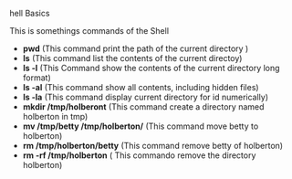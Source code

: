 hell Basics

This is somethings commands of the Shell

  - **pwd** (This command print the path of the current directory )
  - **ls** (This command list the contents of the current directoy)
  - **ls -l** (This Command show the contents of the current directory long format)
  - **ls -al** (This command show all contents, including hidden files)
  - **ls -la** (This command display current directory for id numerically)
  - **mkdir /tmp/holberont** (This command create a directory named holberton in tmp)
  - **mv /tmp/betty /tmp/holberton/** (This command move betty to holberton)
  - **rm /tmp/holberton/betty** (This command remove betty of holberton)
  - **rm -rf /tmp/holberton** ( This commando remove the directory holberton)
